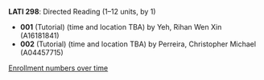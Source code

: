 **LATI 298**: Directed Reading (1–12 units, by 1)

- **001** (Tutorial) (time and location TBA) by Yeh, Rihan Wen Xin (A16181841)
- **002** (Tutorial) (time and location TBA) by Perreira, Christopher Michael (A04457715)

[Enrollment numbers over time](./LATI298.tsv)
